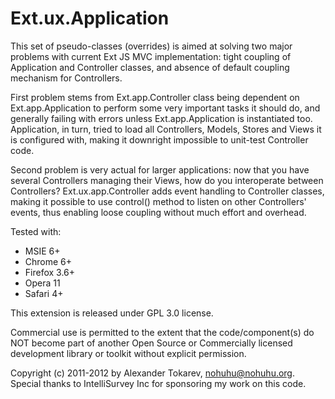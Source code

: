 Ext.ux.Application
==================

This set of pseudo-classes (overrides) is aimed at solving two major
problems with current Ext JS MVC implementation: tight coupling of
Application and Controller classes, and absence of default coupling
mechanism for Controllers.

First problem stems from Ext.app.Controller class being dependent on
Ext.app.Application to perform some very important tasks it should do,
and generally failing with errors unless Ext.app.Application is
instantiated too. Application, in turn, tried to load all Controllers,
Models, Stores and Views it is configured with, making it downright
impossible to unit-test Controller code.

Second problem is very actual for larger applications: now that you
have several Controllers managing their Views, how do you interoperate
between Controllers? Ext.ux.app.Controller adds event handling to
Controller classes, making it possible to use control() method to
listen on other Controllers' events, thus enabling loose coupling
without much effort and overhead.

Tested with:
- MSIE 6+
- Chrome 6+
- Firefox 3.6+
- Opera 11
- Safari 4+

This extension is released under GPL 3.0 license.

Commercial use is permitted to the extent that the code/component(s) do NOT
become part of another Open Source or Commercially licensed development 
library or toolkit without explicit permission.

Copyright (c) 2011-2012 by Alexander Tokarev, <nohuhu@nohuhu.org>.
Special thanks to IntelliSurvey Inc for sponsoring my work on this code.

